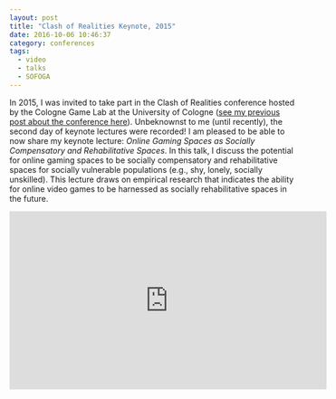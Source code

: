 ```yaml
---
layout: post
title: "Clash of Realities Keynote, 2015"
date: 2016-10-06 10:46:37
category: conferences
tags:
  - video
  - talks
  - SOFOGA
---
```


In 2015, I was invited to take part in the Clash of Realities conference hosted by the Cologne Game Lab at the University of Cologne ([see my previous post about the conference here](http://blog.rkowert.com/clash-of-realities-2015/)).  Unbeknownst to me (until recently), the second day of keynote lectures were recorded! I am pleased to be able to now share my keynote lecture: _Online Gaming Spaces as Socially Compensatory and Rehabilitative Spaces_. In this talk, I discuss the potential for online gaming spaces to be socially compensatory and rehabilitative spaces for socially vulnerable populations (e.g., shy, lonely, socially unskilled).  This lecture draws on empirical research that indicates the ability for online video games to be harnessed as socially rehabilitative spaces in the future.

<iframe width="560" height="315" src="https://www.youtube.com/embed/Vdcypj0MU6g" frameborder="0" allowfullscreen></iframe>